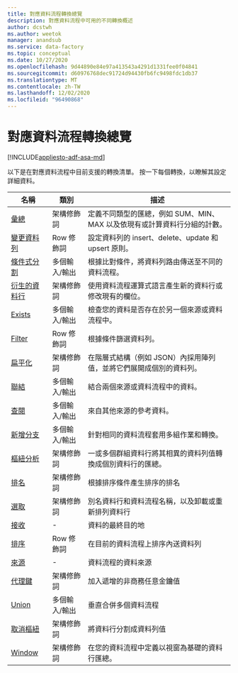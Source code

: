 ```yaml
---
title: 對應資料流程轉換總覽
description: 對應資料流程中可用的不同轉換概述
author: dcstwh
ms.author: weetok
manager: anandsub
ms.service: data-factory
ms.topic: conceptual
ms.date: 10/27/2020
ms.openlocfilehash: 9d44890e84e97a413543a4291d1331fee0f04841
ms.sourcegitcommit: d60976768dec91724d94430fb6fc9498fdc1db37
ms.translationtype: MT
ms.contentlocale: zh-TW
ms.lasthandoff: 12/02/2020
ms.locfileid: "96490868"
---
```

# <a name="mapping-data-flow-transformation-overview"></a>對應資料流程轉換總覽

[!INCLUDE[appliesto-adf-asa-md](includes/appliesto-adf-asa-md.md)] 

以下是在對應資料流程中目前支援的轉換清單。 按一下每個轉換，以瞭解其設定詳細資料。

| 名稱 | 類別 | 描述 |
| ---- | -------- | ----------- |
| [彙總](data-flow-aggregate.md) | 架構修飾詞 | 定義不同類型的匯總，例如 SUM、MIN、MAX 以及依現有或計算資料行分組的計數。 | 
| [變更資料列](data-flow-alter-row.md) | Row 修飾詞 | 設定資料列的 insert、delete、update 和 upsert 原則。 |
| [條件式分割](data-flow-conditional-split.md) | 多個輸入/輸出 | 根據比對條件，將資料列路由傳送至不同的資料流程。 |
| [衍生的資料行](data-flow-derived-column.md) | 架構修飾詞 | 使用資料流程運算式語言產生新的資料行或修改現有的欄位。 | 
| [Exists](data-flow-exists.md) | 多個輸入/輸出 | 檢查您的資料是否存在於另一個來源或資料流程中。 | 
| [Filter](data-flow-filter.md) | Row 修飾詞 | 根據條件篩選資料列。 |
| [扁平化](data-flow-flatten.md) | 架構修飾詞 |  在階層式結構（例如 JSON）內採用陣列值，並將它們展開成個別的資料列。 |
| [聯結](data-flow-join.md) | 多個輸入/輸出 |  結合兩個來源或資料流程中的資料。 |
| [查閱](data-flow-lookup.md) | 多個輸入/輸出 | 來自其他來源的參考資料。 |
| [新增分支](data-flow-new-branch.md) | 多個輸入/輸出 | 針對相同的資料流程套用多組作業和轉換。 |
| [樞紐分析](data-flow-pivot.md) | 架構修飾詞 | 一或多個群組資料行將其相異的資料列值轉換成個別資料行的匯總。 |
| [排名](data-flow-rank.md) | 架構修飾詞 | 根據排序條件產生排序的排名 |
| [選取](data-flow-select.md) | 架構修飾詞 | 別名資料行和資料流程名稱，以及卸載或重新排列資料行 |
| [接收](data-flow-sink.md) | - | 資料的最終目的地 |
| [排序](data-flow-sort.md) | Row 修飾詞 | 在目前的資料流程上排序內送資料列 |
| [來源](data-flow-source.md) | - | 資料流程的資料來源 |
| [代理鍵](data-flow-surrogate-key.md) | 架構修飾詞 | 加入遞增的非商務任意金鑰值 |
| [Union](data-flow-union.md) | 多個輸入/輸出 | 垂直合併多個資料流程 |
| [取消樞紐](data-flow-unpivot.md) | 架構修飾詞 | 將資料行分割成資料列值 |
| [Window](data-flow-window.md) | 架構修飾詞 |  在您的資料流程中定義以視窗為基礎的資料行匯總。 |
